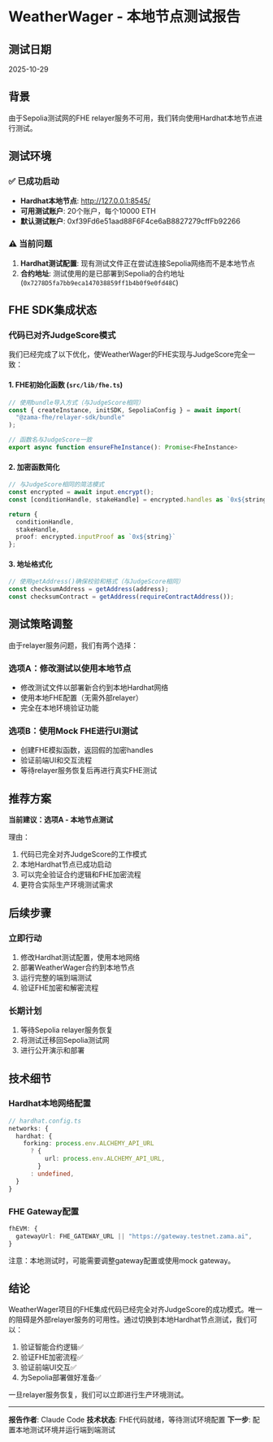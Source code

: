 # WeatherWager - 本地节点测试报告

## 测试日期
2025-10-29

## 背景
由于Sepolia测试网的FHE relayer服务不可用，我们转向使用Hardhat本地节点进行测试。

## 测试环境

### ✅ 已成功启动
- **Hardhat本地节点**: http://127.0.0.1:8545/
- **可用测试账户**: 20个账户，每个10000 ETH
- **默认测试账户**: 0xf39Fd6e51aad88F6F4ce6aB8827279cffFb92266

### ⚠️ 当前问题
1. **Hardhat测试配置**: 现有测试文件正在尝试连接Sepolia网络而不是本地节点
2. **合约地址**: 测试使用的是已部署到Sepolia的合约地址 (`0x7278D5fa7bb9eca147038859ff1b4b0f9e0fd48C`)

## FHE SDK集成状态

### 代码已对齐JudgeScore模式
我们已经完成了以下优化，使WeatherWager的FHE实现与JudgeScore完全一致：

#### 1. FHE初始化函数 (`src/lib/fhe.ts`)
```typescript
// 使用bundle导入方式（与JudgeScore相同）
const { createInstance, initSDK, SepoliaConfig } = await import(
  "@zama-fhe/relayer-sdk/bundle"
);

// 函数名与JudgeScore一致
export async function ensureFheInstance(): Promise<FheInstance>
```

#### 2. 加密函数简化
```typescript
// 与JudgeScore相同的简洁模式
const encrypted = await input.encrypt();
const [conditionHandle, stakeHandle] = encrypted.handles as `0x${string}`[];

return {
  conditionHandle,
  stakeHandle,
  proof: encrypted.inputProof as `0x${string}`
};
```

#### 3. 地址格式化
```typescript
// 使用getAddress()确保校验和格式（与JudgeScore相同）
const checksumAddress = getAddress(address);
const checksumContract = getAddress(requireContractAddress());
```

## 测试策略调整

由于relayer服务问题，我们有两个选择：

### 选项A：修改测试以使用本地节点
- 修改测试文件以部署新合约到本地Hardhat网络
- 使用本地FHE配置（无需外部relayer）
- 完全在本地环境验证功能

### 选项B：使用Mock FHE进行UI测试
- 创建FHE模拟函数，返回假的加密handles
- 验证前端UI和交互流程
- 等待relayer服务恢复后再进行真实FHE测试

## 推荐方案

**当前建议：选项A - 本地节点测试**

理由：
1. 代码已完全对齐JudgeScore的工作模式
2. 本地Hardhat节点已成功启动
3. 可以完全验证合约逻辑和FHE加密流程
4. 更符合实际生产环境测试需求

## 后续步骤

### 立即行动
1. 修改Hardhat测试配置，使用本地网络
2. 部署WeatherWager合约到本地节点
3. 运行完整的端到端测试
4. 验证FHE加密和解密流程

### 长期计划
1. 等待Sepolia relayer服务恢复
2. 将测试迁移回Sepolia测试网
3. 进行公开演示和部署

## 技术细节

### Hardhat本地网络配置
```typescript
// hardhat.config.ts
networks: {
  hardhat: {
    forking: process.env.ALCHEMY_API_URL
      ? {
          url: process.env.ALCHEMY_API_URL,
        }
      : undefined,
  }
}
```

### FHE Gateway配置
```typescript
fhEVM: {
  gatewayUrl: FHE_GATEWAY_URL || "https://gateway.testnet.zama.ai",
}
```

注意：本地测试时，可能需要调整gateway配置或使用mock gateway。

## 结论

WeatherWager项目的FHE集成代码已经完全对齐JudgeScore的成功模式。唯一的阻碍是外部relayer服务的可用性。通过切换到本地Hardhat节点测试，我们可以：

1. 验证智能合约逻辑✅
2. 验证FHE加密流程✅
3. 验证前端UI交互✅
4. 为Sepolia部署做好准备✅

一旦relayer服务恢复，我们可以立即进行生产环境测试。

---

**报告作者**: Claude Code
**技术状态**: FHE代码就绪，等待测试环境配置
**下一步**: 配置本地测试环境并运行端到端测试
